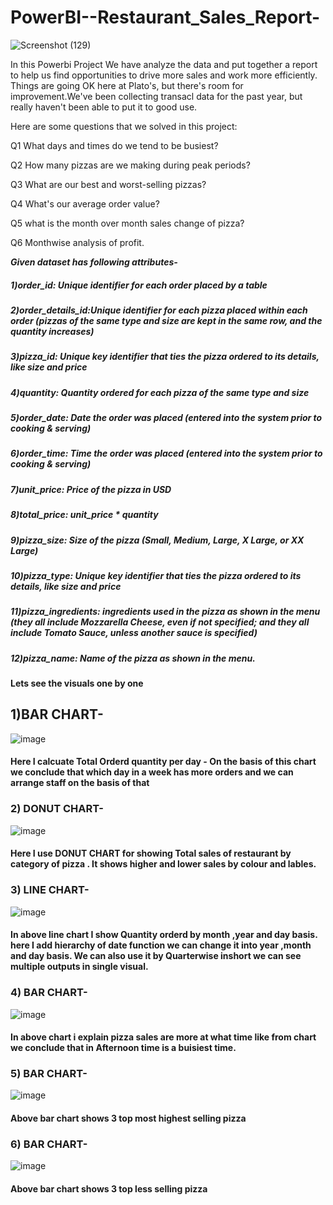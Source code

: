 # PowerBI--Restaurant_Sales_Report-
![Screenshot (129)](https://user-images.githubusercontent.com/113659344/210981971-a222505d-9968-442d-82c8-8f69c90a48ad.png)

In this Powerbi Project We have analyze the data and put together a report to help us find opportunities to drive more sales and work more efficiently.
Things are going OK here at Plato's, but there's room for improvement.We've been collecting transacl data for the past year, but really haven't been able to put it to good use. 


Here are some questions that we solved in this project:

Q1 What days and times do we tend to be busiest?

Q2 How many pizzas are we making during peak periods?

Q3 What are our best and worst-selling pizzas?

Q4 What's our average order value?

Q5 what is the month over month sales change of pizza?

Q6 Monthwise analysis of profit.


***Given dataset has following attributes-***

##### 1)order_id: Unique identifier for each order placed by a table

##### 2)order_details_id:Unique identifier for each pizza placed within each order (pizzas of the same type and size are kept in the same row, and            the quantity increases)

##### 3)pizza_id: Unique key identifier that ties the pizza ordered to its details, like size and price

##### 4)quantity: Quantity ordered for each pizza of the same type and size

##### 5)order_date: Date the order was placed (entered into the system prior to cooking & serving)

##### 6)order_time: Time the order was placed (entered into the system prior to cooking & serving)

##### 7)unit_price: Price of the pizza in USD

##### 8)total_price: unit_price * quantity

##### 9)pizza_size: Size of the pizza (Small, Medium, Large, X Large, or XX Large)

##### 10)pizza_type: Unique key identifier that ties the pizza ordered to its details, like size and price

##### 11)pizza_ingredients: ingredients used in the pizza as shown in the menu (they all include Mozzarella Cheese, even if not specified; and they          all include Tomato Sauce, unless another sauce is specified)

##### 12)pizza_name: Name of the pizza as shown in the menu.

####  Lets see the visuals one by one
## 1)BAR CHART-

![image](https://user-images.githubusercontent.com/113659344/211625632-0accb9f6-e003-4109-8571-7e964d75e50d.png)

####  Here I calcuate Total Orderd quantity per day - On the basis of this chart we conclude that which day in a week has more orders and we can arrange staff on the basis of that 

### 2) DONUT CHART-
![image](https://user-images.githubusercontent.com/113659344/211625467-8d0fd215-6193-4ad4-9fea-c1710ed9aaba.png)
#### Here I use DONUT CHART for showing Total sales of restaurant by category of pizza . It shows higher and lower sales by colour and lables.

### 3) LINE CHART-

![image](https://user-images.githubusercontent.com/113659344/211628203-b3e63380-483c-45dc-ad2b-e6d9dfb3a047.png)

#### In above line chart I show Quantity orderd by month ,year and day basis. here I add hierarchy of date function we can change it into year ,month and day basis. We can also use it by Quarterwise inshort we can see multiple outputs in single visual.

### 4) BAR CHART-
![image](https://user-images.githubusercontent.com/113659344/212560001-9bf30e2e-159f-4418-9e2e-c1dc437ef907.png)
#### In above chart i explain pizza sales are more at what time like from chart we conclude that in Afternoon time is a buisiest time.

### 5) BAR CHART-
![image](https://user-images.githubusercontent.com/113659344/212744772-dcf5ff1d-0810-4821-957b-c48342163aa8.png)

#### Above bar chart shows 3 top most highest selling pizza

### 6) BAR CHART-
![image](https://user-images.githubusercontent.com/113659344/212744497-4ba39347-4d39-4f1a-90ee-a3739aa09e63.png)
#### Above bar chart shows 3 top less selling pizza






